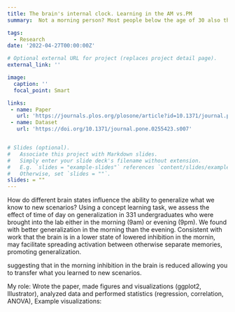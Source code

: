 ```yaml
---
title: The brain's internal clock. Learning in the AM vs.PM
summary:  Not a morning person? Most people below the age of 30 also think so. In this collab with Harvard Medical school, we A/B tested how learning differs in the morning vs. evening across 7 experiments. We find that the morning is the best time to learn new information, especially when what we learn has to be transferred to to a new scenario.

tags:
  - Research
date: '2022-04-27T00:00:00Z'

# Optional external URL for project (replaces project detail page).
external_link: ''

image:
  caption: ''
  focal_point: Smart

links:
 - name: Paper
   url: 'https://journals.plos.org/plosone/article?id=10.1371/journal.pone.0255423'
 - name: Dataset
   url: 'https://doi.org/10.1371/journal.pone.0255423.s007'


# Slides (optional).
#   Associate this project with Markdown slides.
#   Simply enter your slide deck's filename without extension.
#   E.g. `slides = "example-slides"` references `content/slides/example-slides.md`.
#   Otherwise, set `slides = ""`.
slides: = ""
---
```


How do different brain states influence the ability to generalize what we know to new scenarios? Using a concept learning task, we assess the effect of time of day on generalization in 331 undergraduates who were brought into the lab either in the morning (9am) or evening (9pm). We found with better generalization in the morning than the evening. Consistent with work that the brain is in a lower state of lowered inhibition in the mornin, may facilitate spreading activation between otherwise separate memories, promoting generalization.

 suggesting that in the morning inhibition in the brain is reduced allowing you to transfer what you learned to new scenarios.

My role: Wrote the paper, made figures and visualizations (ggplot2, Illustrator), analyzed data and performed statistics (regression, correlation, ANOVA),
Example visualizations: